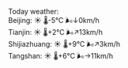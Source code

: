 Today weather:  
Beijing: ☀️   🌡️-5°C 🌬️↓0km/h  
Tianjin: ☀️   🌡️+2°C 🌬️↗13km/h  
Shijiazhuang: ☀️   🌡️+9°C 🌬️↗3km/h  
Tangshan: ☀️   🌡️+6°C 🌬️→11km/h  
